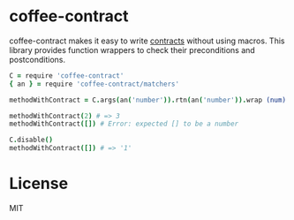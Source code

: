 # coffee-contract

coffee-contract makes it easy to write [contracts](https://en.wikipedia.org/wiki/Design_by_contract) without using macros.
This library provides function wrappers to check their preconditions and postconditions.

```coffee
C = require 'coffee-contract'
{ an } = require 'coffee-contract/matchers'

methodWithContract = C.args(an('number')).rtn(an('number')).wrap (num) -> num + 1

methodWithContract(2) # => 3
methodWithContract([]) # Error: expected [] to be a number

C.disable()
methodWithContract([]) # => '1'
```

# License
MIT
